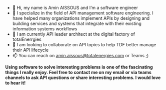 - 👋 Hi, my name is Amin AISSOUS and I’m a software engineer
- 👀 I specialize in the field of API management software engineering. I have helped many organizations implement APIs by designing and building services and systems that integrate with their existing information systems workflows 
- 🌱 I am currently API leader architect at the digital factory of totalEnerrgies
- 💞️ I am looking to collaborate on API topics to help TDF better manage their API lifecycle
- 📫 You can reach on amin.aissous@totalenergies.com or Teams ;) 

**Using software to solve interesting problems is one of the fascinating things I really enjoy. Feel free to contact me on my email or via teams channels to ask API questions or share interesting problems. I would love to hear it!**
<!---
amin-aissous/amin-aissous is a ✨ special ✨ repository because its `README.md` (this file) appears on your GitHub profile.
You can click the Preview link to take a look at your changes.
--->
